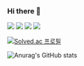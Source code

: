 ### Hi there 👋

<!--
**hellfer/hellfer** is a ✨ _special_ ✨ repository because its `README.md` (this file) appears on your GitHub profile.

Here are some ideas to get you started:

- 🔭 I’m currently working on 
- 🌱 I’m currently learning 
- 👯 I’m looking to collaborate on ...
- 🤔 I’m looking for help with ...
- 💬 Ask me about ...
- 📫 How to reach me: ...
- 😄 Pronouns: ...
- ⚡ Fun fact: ...
-->

<img src="https://capsule-render.vercel.app/api?type=waving&&color=gradient&height=400&section=header&text=안녕하세요%20정주입니다&fontSize=40" />
<img src="https://capsule-render.vercel.app/api?type=waving&color=gradient&height=400&section=footer&text=....&fontSize=40" />
 <img src="https://img.shields.io/badge/Python-541BAE?style=squre&logo=alienware&logoColor=white"/>  <img src="https://img.shields.io/badge/C-2AA5DC?style=squre&logo=apachecloudstack&logoColor=white"/>

[![Solved.ac
프로필](http://mazassumnida.wtf/api/generate_badge?boj=bdwife)](https://solved.ac/bdwife)

![Anurag's GitHub stats](https://github-readme-stats.vercel.app/api?username=hellfer&show_icons=true&theme=radical)
